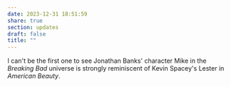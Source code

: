 ```yaml
---
date: 2023-12-31 18:51:59
share: true
section: updates
draft: false
title: ""
---
```


I can't be the first one to see Jonathan Banks' character Mike in the _Breaking Bad_ universe is strongly reminiscent of Kevin Spacey's Lester in _American Beauty_.
